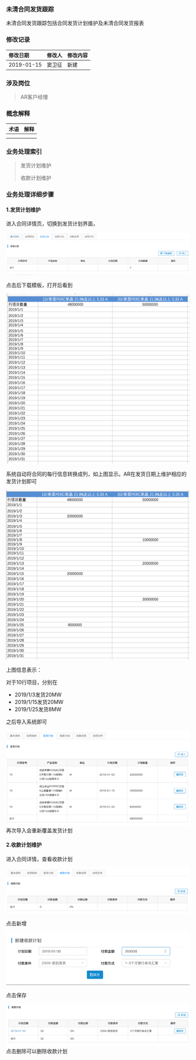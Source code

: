 ### 未清合同发货跟踪

未清合同发货跟踪包括合同发货计划维护及未清合同发货报表

### 修改记录

| 修改日期 | 修改人 | 修改内容 |
| :--- | :--- | :--- |
| 2019-01-15 | 窦卫征 | 新建 |

### 涉及岗位

> AR客户经理

### 概念解释

| 术语 | 解释 |
| :--- | :--- |
|  |  |
|  |  |

### 业务处理索引

> 发货计划维护
>
> 收款计划维护

### 业务处理详细步骤

#### 1.发货计划维护

进入合同详情页，切换到发货计划界面，

![](/assets/xzfhjhdrmb1148.png)

点击后下载模板，打开后看到

![](/assets/htdrmb20192.png)

系统自动将合同的每行信息转换成列，如上图显示。AR在发货日期上维护相应的发货计划即可

![](/assets/fhjhmbdr2911.png)

上图信息表示：

对于10行项目，分别在

* 2019/1/3发货20MW
* 2019/1/15发货20MW
* 2019/1/25发货8MW

之后导入系统即可

![](/assets/drfhjh1155.png)再次导入会重新覆盖发货计划

#### 2.收款计划维护

进入合同详情，查看收款计划

![](/assets/ckskjh1156.png)

点击新增

![](/assets/xzskjh1156.png)

点击保存

![](/assets/xzskjhcg1157.png)点击删除可以删除收款计划

